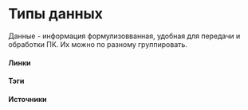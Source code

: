 # Типы данных

Данные - информация формулизовванная, удобная для передачи и обработки ПК. Их можно по разному группировать.

#### Линки
 
#### Тэги
 
#### Источники
